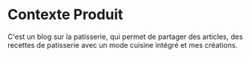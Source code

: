 # Contexte Produit

C'est un blog sur la patisserie, qui permet de partager des articles, des recettes de patisserie avec un mode cuisine intégré et mes créations.